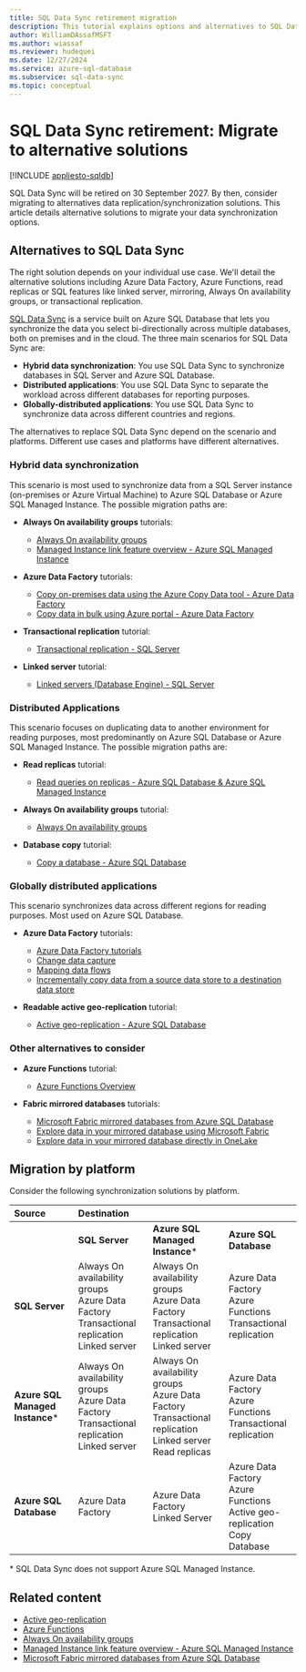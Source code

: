 ```yaml
---
title: SQL Data Sync retirement migration
description: This tutorial explains options and alternatives to SQL Data Sync.
author: WilliamDAssafMSFT
ms.author: wiassaf
ms.reviewer: hudequei
ms.date: 12/27/2024
ms.service: azure-sql-database
ms.subservice: sql-data-sync
ms.topic: conceptual
---
```

# SQL Data Sync retirement: Migrate to alternative solutions

[!INCLUDE [appliesto-sqldb](../includes/appliesto-sqldb.md)]

SQL Data Sync will be retired on 30 September 2027. By then, consider migrating to alternatives data replication/synchronization solutions. This article details alternative solutions to migrate your data synchronization options.

## Alternatives to SQL Data Sync

The right solution depends on your individual use case. We'll detail the alternative solutions including Azure Data Factory, Azure Functions, read replicas or SQL features like linked server, mirroring, Always On availability groups, or transactional replication.

[SQL Data Sync](sql-data-sync-agent-overview.md) is a service built on Azure SQL Database that lets you synchronize the data you select bi-directionally across multiple databases, both on premises and in the cloud. The three main scenarios for SQL Data Sync are:

- **Hybrid data synchronization**: You use SQL Data Sync to synchronize databases in SQL Server and Azure SQL Database.
- **Distributed applications**: You use SQL Data Sync to separate the workload across different databases for reporting purposes.
- **Globally-distributed applications**: You use SQL Data Sync to synchronize data across different countries and regions.

The alternatives to replace SQL Data Sync depend on the scenario and platforms. Different use cases and platforms have different alternatives.

### Hybrid data synchronization

This scenario is most used to synchronize data from a SQL Server instance (on-premises or Azure Virtual Machine) to Azure SQL Database or Azure SQL Managed Instance. The possible migration paths are:

- **Always On availability groups** tutorials:
  - [Always On availability groups](/sql/database-engine/availability-groups/windows/overview-of-always-on-availability-groups-sql-server)
  - [Managed Instance link feature overview - Azure SQL Managed Instance](../managed-instance/managed-instance-link-feature-overview.md?view=azuresqldb-mi&preserve-view=true)

- **Azure Data Factory** tutorials:
  - [Copy on-premises data using the Azure Copy Data tool - Azure Data Factory](/azure/data-factory/tutorial-copy-data-tool)
  - [Copy data in bulk using Azure portal - Azure Data Factory](/azure/data-factory/tutorial-bulk-copy-portal)

- **Transactional replication** tutorial:  
  - [Transactional replication - SQL Server](/sql/relational-databases/replication/transactional/transactional-replication)

- **Linked server** tutorial:
  - [Linked servers (Database Engine) - SQL Server](/sql/relational-databases/linked-servers/linked-servers-database-engine)

### Distributed Applications

This scenario focuses on duplicating data to another environment for reading purposes, most predominantly on Azure SQL Database or Azure SQL Managed Instance. The possible migration paths are:

- **Read replicas** tutorial:  
  - [Read queries on replicas - Azure SQL Database & Azure SQL Managed Instance](/azure/azure-sql/database/read-scale-out)

- **Always On availability groups** tutorial:  
  - [Always On availability groups](/sql/database-engine/availability-groups/windows/overview-of-always-on-availability-groups-sql-server)

- **Database copy** tutorial:
  - [Copy a database - Azure SQL Database](/azure/azure-sql/database/database-copy)

### Globally distributed applications

This scenario synchronizes data across different regions for reading purposes. Most used on Azure SQL Database.

- **Azure Data Factory** tutorials:  
  - [Azure Data Factory tutorials](/azure/data-factory/data-factory-tutorials)
  - [Change data capture](/azure/data-factory/concepts-change-data-capture)
  - [Mapping data flows](/azure/data-factory/data-flow-tutorials)
  - [Incrementally copy data from a source data store to a destination data store](/azure/data-factory/tutorial-incremental-copy-overview)

- **Readable active geo-replication** tutorial:  
  - [Active geo-replication - Azure SQL Database](/azure/azure-sql/database/active-geo-replication-overview)

### Other alternatives to consider

- **Azure Functions** tutorial:  
  - [Azure Functions Overview](/azure/azure-functions/functions-overview)

- **Fabric mirrored databases** tutorials:  
  - [Microsoft Fabric mirrored databases from Azure SQL Database](/fabric/database/mirrored-database/azure-sql-database)
  - [Explore data in your mirrored database using Microsoft Fabric](/fabric/database/mirrored-database/explore)
  - [Explore data in your mirrored database directly in OneLake](/fabric/database/mirrored-database/explore-data-directly)

## Migration by platform

Consider the following synchronization solutions by platform.

| **Source**     | **Destination** | &nbsp; | &nbsp; |
|:--|:--|:--|:--|
|                | **SQL Server** | **Azure SQL Managed Instance**\* | **Azure SQL Database** |
| **SQL Server** |  Always On availability groups<br /> Azure Data Factory<br /> Transactional replication<br /> Linked server |  Always On availability groups<br /> Azure Data Factory<br /> Transactional replication<br /> Linked server |  Azure Data Factory<br /> Azure Functions<br /> Transactional replication |
| **Azure SQL Managed Instance**\* |  Always On availability groups<br /> Azure Data Factory<br /> Transactional replication<br /> Linked server | Always On availability groups<br /> Azure Data Factory<br /> Transactional replication<br /> Linked server<br /> Read replicas| Azure Data Factory<br /> Azure Functions<br /> Transactional replication |
| **Azure SQL Database**  | Azure Data Factory | Azure Data Factory<br /> Linked Server| Azure Data Factory<br /> Azure Functions<br /> Active geo-replication<br /> Copy Database |

 \* SQL Data Sync does not support Azure SQL Managed Instance.

## Related content

- [Active geo-replication](active-geo-replication-overview.md)
- [Azure Functions](/azure/azure-functions/functions-overview)
- [Always On availability groups](/sql/database-engine/availability-groups/windows/overview-of-always-on-availability-groups-sql-server)
- [Managed Instance link feature overview - Azure SQL Managed Instance](../managed-instance/managed-instance-link-feature-overview.md?view=azuresql-mi&preserve-view=true)
- [Microsoft Fabric mirrored databases from Azure SQL Database](/fabric/database/mirrored-database/azure-sql-database)
